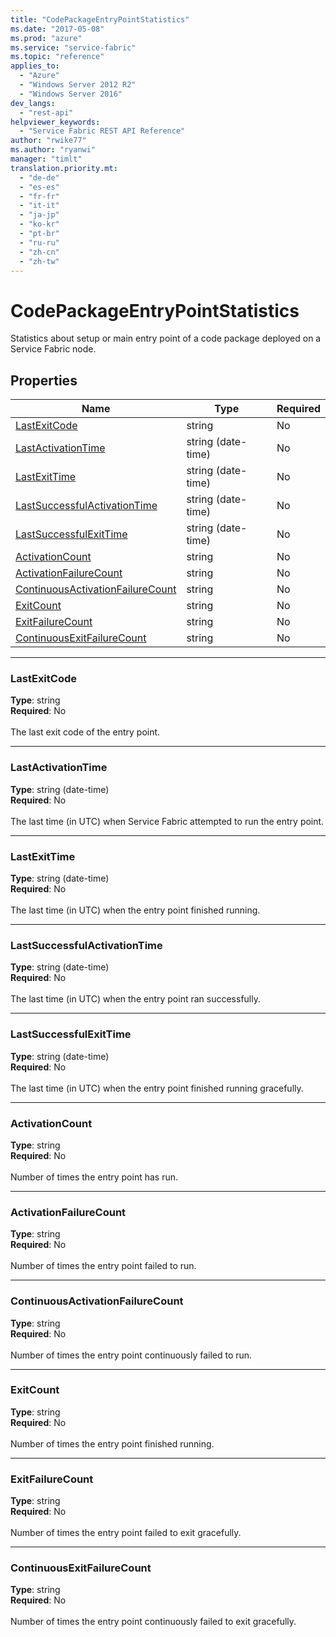 ```yaml
---
title: "CodePackageEntryPointStatistics"
ms.date: "2017-05-08"
ms.prod: "azure"
ms.service: "service-fabric"
ms.topic: "reference"
applies_to: 
  - "Azure"
  - "Windows Server 2012 R2"
  - "Windows Server 2016"
dev_langs: 
  - "rest-api"
helpviewer_keywords: 
  - "Service Fabric REST API Reference"
author: "rwike77"
ms.author: "ryanwi"
manager: "timlt"
translation.priority.mt: 
  - "de-de"
  - "es-es"
  - "fr-fr"
  - "it-it"
  - "ja-jp"
  - "ko-kr"
  - "pt-br"
  - "ru-ru"
  - "zh-cn"
  - "zh-tw"
---
```

# CodePackageEntryPointStatistics

Statistics about setup or main entry point  of a code package deployed on a Service Fabric node.

## Properties
| Name | Type | Required |
| --- | --- | --- |
| [LastExitCode](#lastexitcode) | string | No |
| [LastActivationTime](#lastactivationtime) | string (date-time) | No |
| [LastExitTime](#lastexittime) | string (date-time) | No |
| [LastSuccessfulActivationTime](#lastsuccessfulactivationtime) | string (date-time) | No |
| [LastSuccessfulExitTime](#lastsuccessfulexittime) | string (date-time) | No |
| [ActivationCount](#activationcount) | string | No |
| [ActivationFailureCount](#activationfailurecount) | string | No |
| [ContinuousActivationFailureCount](#continuousactivationfailurecount) | string | No |
| [ExitCount](#exitcount) | string | No |
| [ExitFailureCount](#exitfailurecount) | string | No |
| [ContinuousExitFailureCount](#continuousexitfailurecount) | string | No |

____
### LastExitCode
__Type__: string <br/>
__Required__: No<br/>
<br/>
The last exit code of the entry point.

____
### LastActivationTime
__Type__: string (date-time) <br/>
__Required__: No<br/>
<br/>
The last time (in UTC) when Service Fabric attempted to run the entry point.

____
### LastExitTime
__Type__: string (date-time) <br/>
__Required__: No<br/>
<br/>
The last time (in UTC) when the entry point finished running.

____
### LastSuccessfulActivationTime
__Type__: string (date-time) <br/>
__Required__: No<br/>
<br/>
The last time (in UTC) when the entry point ran successfully.

____
### LastSuccessfulExitTime
__Type__: string (date-time) <br/>
__Required__: No<br/>
<br/>
The last time (in UTC) when the entry point finished running gracefully.

____
### ActivationCount
__Type__: string <br/>
__Required__: No<br/>
<br/>
Number of times the entry point has run.

____
### ActivationFailureCount
__Type__: string <br/>
__Required__: No<br/>
<br/>
Number of times the entry point failed to run.

____
### ContinuousActivationFailureCount
__Type__: string <br/>
__Required__: No<br/>
<br/>
Number of times the entry point continuously failed to run.

____
### ExitCount
__Type__: string <br/>
__Required__: No<br/>
<br/>
Number of times the entry point finished running.

____
### ExitFailureCount
__Type__: string <br/>
__Required__: No<br/>
<br/>
Number of times the entry point failed to exit gracefully.

____
### ContinuousExitFailureCount
__Type__: string <br/>
__Required__: No<br/>
<br/>
Number of times the entry point continuously failed to exit gracefully.
